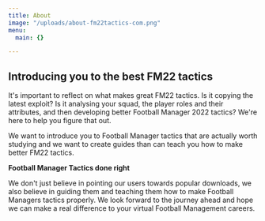 ```yaml
---
title: About
image: "/uploads/about-fm22tactics-com.png"
menu:
  main: {}

---
```

## Introducing you to the best FM22 tactics

It's important to reflect on what makes great FM22 tactics. Is it copying the latest exploit? Is it analysing your squad, the player roles and their attributes, and then developing better Football Manager 2022 tactics? We're here to help you figure that out.

We want to introduce you to Football Manager tactics that are actually worth studying and we want to create guides than can teach you how to make better FM22 tactics.

**Football Manager Tactics done right**

We don't just believe in pointing our users towards popular downloads, we also believe in guiding them and teaching them how to make Football Managers tactics properly. We look forward to the journey ahead and hope we can make a real difference to your virtual Football Management careers.